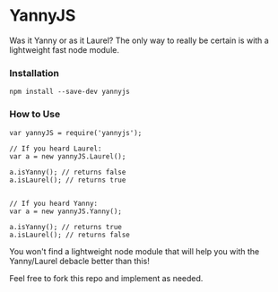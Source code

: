 # YannyJS

Was it Yanny or as it Laurel? The only way to really be certain is with a lightweight fast node module. 

### Installation
```npm install --save-dev yannyjs```

### How to Use
```
var yannyJS = require('yannyjs');

// If you heard Laurel:
var a = new yannyJS.Laurel();

a.isYanny(); // returns false
a.isLaurel(); // returns true


// If you heard Yanny:
var a = new yannyJS.Yanny();

a.isYanny(); // returns true
a.isLaurel(); // returns false
```

You won't find a lightweight node module that will help you with the Yanny/Laurel debacle better than this!

Feel free to fork this repo and implement as needed. 
